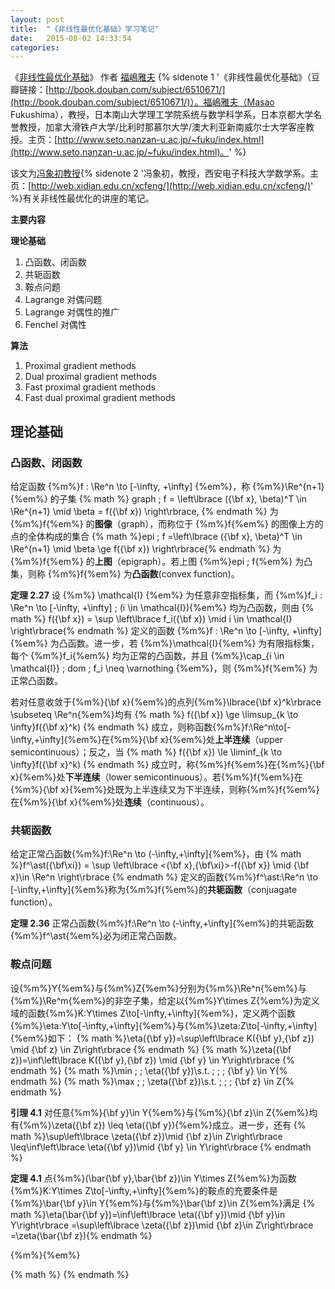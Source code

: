 ```yaml
---
layout: post
title:  "《非线性最优化基础》学习笔记"
date:   2015-08-02 14:33:54
categories:
---
```


《[非线性最优化基础](http://book.douban.com/subject/6510671/)》 作者 [福嶋雅夫](http://www.seto.nanzan-u.ac.jp/~fuku/index.html) {% sidenote 1 '《非线性最优化基础》（豆瓣链接：[http://book.douban.com/subject/6510671/](http://book.douban.com/subject/6510671/)）。福嶋雅夫（Masao Fukushima），教授，日本南山大学理工学院系统与数学科学系，日本京都大学名誉教授，加拿大滑铁卢大学/比利时那慕尔大学/澳大利亚新南威尔士大学客座教授。主页：[http://www.seto.nanzan-u.ac.jp/~fuku/index.html](http://www.seto.nanzan-u.ac.jp/~fuku/index.html)。' %}

该文为[冯象初教授](http://web.xidian.edu.cn/xcfeng/){% sidenote 2 '冯象初，教授，西安电子科技大学数学系。主页：[http://web.xidian.edu.cn/xcfeng/](http://web.xidian.edu.cn/xcfeng/)' %}有关非线性最优化的讲座的笔记。

**主要内容**

**理论基础**

1. 凸函数、闭函数
2. 共轭函数
3. 鞍点问题
4. Lagrange 对偶问题
5. Lagrange 对偶性的推广
6. Fenchel 对偶性

**算法**

1. Proximal gradient methods
2. Dual proximal gradient methods
3. Fast proximal gradient methods
4. Fast dual proximal gradient methods

<!--more-->

## 理论基础 ##

### 凸函数、闭函数 ###

给定函数 {%m%}f : \Re^n \to [-\infty, +\infty] {%em%}，称 {%m%}\Re^{n+1}{%em%} 的子集
{% math %} graph \; f = \left\lbrace ({\bf x}, \beta)^T \in \Re^{n+1} \mid \beta = f({\bf x}) \right\rbrace, {% endmath %}
为 {%m%}f{%em%} 的**图像**（graph），而称位于 {%m%}f{%em%} 的图像上方的点的全体构成的集合
{% math %}epi \; f =\left\lbrace ({\bf x}, \beta)^T \in \Re^{n+1} \mid \beta \ge f({\bf x}) \right\rbrace{% endmath %}
为 {%m%}f{%em%} 的**上图**（epigraph）。若上图 {%m%}epi \; f{%em%} 为凸集，则称 {%m%}f{%em%} 为**凸函数**(convex function)。

**定理 2.27** 设 {%m%} \mathcal{I} {%em%} 为任意非空指标集，而 {%m%}f_i : \Re^n \to [-\infty, +\infty] \; (i \in \mathcal{I}){%em%} 均为凸函数，则由
{% math %} f({\bf x}) = \sup \left\lbrace f_i({\bf x}) \mid i \in \mathcal{I} \right\rbrace{% endmath %}
定义的函数 {%m%}f : \Re^n \to [-\infty, +\infty] {%em%} 为凸函数。进一步，若 {%m%}\mathcal{I}{%em%} 为有限指标集，每个 {%m%}f_i{%em%} 均为正常的凸函数，并且 {%m%}\cap_{i \in \mathcal{I}} \; dom \; f_i \neq \varnothing {%em%}，则 {%m%}f{%em%} 为正常凸函数。

若对任意收敛于{%m%}{\bf x}{%em%}的点列{%m%}\lbrace{\bf x}^k\rbrace \subseteq \Re^n{%em%}均有
{% math %} f({\bf x}) \ge \limsup_{k \to \infty}f({\bf x}^k) {% endmath %}
成立，则称函数{%m%}f:\Re^n\to[-\infty,+\infty]{%em%}在{%m%}{\bf x}{%em%}处**上半连续**（upper semicontinuous）；反之，当
{% math %} f({\bf x}) \le \liminf_{k \to \infty}f({\bf x}^k) {% endmath %}
成立时，称{%m%}f{%em%}在{%m%}{\bf x}{%em%}处**下半连续**（lower semicontinuous）。若{%m%}f{%em%}在{%m%}{\bf x}{%em%}处既为上半连续又为下半连续，则称{%m%}f{%em%}在{%m%}{\bf x}{%em%}处**连续**（continuous）。

### 共轭函数 ###

给定正常凸函数{%m%}f:\Re^n \to (-\infty,+\infty]{%em%}，由
{% math %}f^\ast({\bf\xi}) = \sup \left\lbrace <{\bf x},{\bf\xi}>-f({\bf x}) \mid {\bf x}\in \Re^n \right\rbrace {% endmath %}
定义的函数{%m%}f^\ast:\Re^n \to [-\infty,+\infty]{%em%}称为{%m%}f{%em%}的**共轭函数**（conjuagate function）。

**定理 2.36** 正常凸函数{%m%}f:\Re^n \to (-\infty,+\infty]{%em%}的共轭函数{%m%}f^\ast{%em%}必为闭正常凸函数。

### 鞍点问题 ###

设{%m%}Y{%em%}与{%m%}Z{%em%}分别为{%m%}\Re^n{%em%}与{%m%}\Re^m{%em%}的非空子集，给定以{%m%}Y\times Z{%em%}为定义域的函数{%m%}K:Y\times Z\to[-\infty,+\infty]{%em%}，定义两个函数{%m%}\eta:Y\to[-\infty,+\infty]{%em%}与{%m%}\zeta:Z\to[-\infty,+\infty]{%em%}如下：
{% math %}\eta({\bf y})=\sup\left\lbrace K({\bf y},{\bf z}) \mid {\bf z} \in Z\right\rbrace {% endmath %}
{% math %}\zeta({\bf z})=\inf\left\lbrace K({\bf y},{\bf z}) \mid {\bf y} \in Y\right\rbrace {% endmath %}
{% math %}\min \; \; \eta({\bf y})\\s.t. \; \; \; {\bf y} \in Y{% endmath %}
{% math %}\max \; \; \zeta({\bf z})\\s.t. \; \; \; {\bf z} \in Z{% endmath %}

**引理 4.1** 对任意{%m%}{\bf y}\in Y{%em%}与{%m%}{\bf z}\in Z{%em%}均有{%m%}\zeta({\bf z}) \leq \eta({\bf y}){%em%}成立。进一步，还有
{% math %}\sup\left\lbrace \zeta({\bf z})\mid {\bf z}\in Z\right\rbrace \leq\inf\left\lbrace \eta({\bf y})\mid {\bf y} \in Y\right\rbrace {% endmath %}

**定理 4.1** 点{%m%}(\bar{\bf y},\bar{\bf z})\in Y\times Z{%em%}为函数{%m%}K:Y\times Z\to[-\infty,+\infty]{%em%}的鞍点的充要条件是{%m%}\bar{\bf y}\in Y{%em%}与{%m%}\bar{\bf z}\in Z{%em%}满足
{% math %}\eta(\bar{\bf y})=\inf\left\lbrace \eta({\bf y})\mid {\bf y}\in Y\right\rbrace =\sup\left\lbrace \zeta({\bf z})\mid {\bf z}\in Z\right\rbrace =\zeta(\bar{\bf z}){% endmath %}

{%m%}{%em%}

{% math %} {% endmath %}
